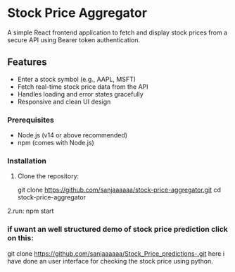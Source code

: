 # Stock Price Aggregator
A simple React frontend application to fetch and display stock prices from a secure API using Bearer token authentication.

## Features
- Enter a stock symbol (e.g., AAPL, MSFT)
- Fetch real-time stock price data from the API
- Handles loading and error states gracefully
- Responsive and clean UI design

### Prerequisites

- Node.js (v14 or above recommended)
- npm (comes with Node.js)

### Installation

1. Clone the repository:
   
   git clone https://github.com/sanjaaaaaa/stock-price-aggregator.git
   cd stock-price-aggregator

2.run:
npm start

### if uwant an well structured demo of stock price prediction click on this:

git clone https://github.com/sanjaaaaaa/Stock_Price_predictions-.git
here i have done an user interface for checking the stock price using python.
